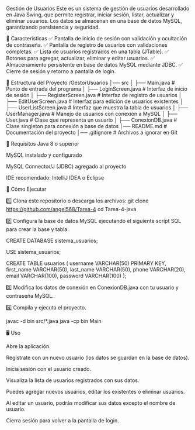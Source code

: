 Gestión de Usuarios
Este es un sistema de gestión de usuarios desarrollado en Java Swing, que permite registrar, iniciar sesión, listar, actualizar y eliminar usuarios. Los datos se almacenan en una base de datos MySQL, garantizando persistencia y seguridad.

📌 Características
✅ Pantalla de inicio de sesión con validación y ocultación de contraseña.
✅ Pantalla de registro de usuarios con validaciones completas.
✅ Lista de usuarios registrados en una tabla (JTable).
✅ Botones para agregar, actualizar, eliminar y editar usuarios.
✅ Almacenamiento persistente en base de datos MySQL mediante JDBC.
✅ Cierre de sesión y retorno a pantalla de login.

📂 Estructura del Proyecto
/GestorUsuarios
│── src
│   ├── Main.java               # Punto de entrada del programa
│   ├── LoginScreen.java        # Interfaz de inicio de sesión
│   ├── RegisterScreen.java     # Interfaz de registro de usuarios
│   ├── EditUserScreen.java     # Interfaz para edición de usuarios existentes
│   ├── UserListScreen.java     # Interfaz que muestra la tabla de usuarios
│   ├── UserManager.java        # Manejo de usuarios con conexión a MySQL
│   ├── User.java               # Clase que representa un usuario
│   ├── ConexionDB.java         # Clase singleton para conexión a base de datos
│── README.md                   # Documentación del proyecto
│── .gitignore                   # Archivos a ignorar en Git

🔧 Requisitos
Java 8 o superior

MySQL instalado y configurado

MySQL Connector/J (JDBC) agregado al proyecto

IDE recomendado: IntelliJ IDEA o Eclipse

🚀 Cómo Ejecutar

1️⃣ Clona este repositorio o descarga los archivos:
git clone https://github.com/angel568/Tarea-4
cd Tarea-4-java

2️⃣ Configura la base de datos MySQL ejecutando el siguiente script SQL para crear la base y tabla:

CREATE DATABASE sistema_usuarios;

USE sistema_usuarios;

CREATE TABLE usuarios (
    username VARCHAR(50) PRIMARY KEY,
    first_name VARCHAR(50),
    last_name VARCHAR(50),
    phone VARCHAR(20),
    email VARCHAR(100),
    password VARCHAR(100)
);

3️⃣ Modifica los datos de conexión en ConexionDB.java con tu usuario y contraseña MySQL.

4️⃣ Compila y ejecuta el proyecto.

javac -d bin src/*.java
java -cp bin Main

🖥️ Uso

Abre la aplicación.

Regístrate con un nuevo usuario (los datos se guardan en la base de datos).

Inicia sesión con el usuario creado.

Visualiza la lista de usuarios registrados con sus datos.

Puedes agregar nuevos usuarios, editar los existentes o eliminar usuarios.

Al editar un usuario, podrás modificar sus datos excepto el nombre de usuario.

Cierra sesión para volver a la pantalla de login.
